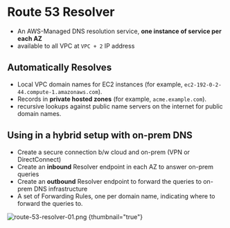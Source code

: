 # Route 53 Resolver

* An AWS-Managed DNS resolution service, **one instance of service per each AZ**
* available to all VPC at `VPC + 2` IP address

## Automatically Resolves
* Local VPC domain names for EC2 instances (for example, `ec2-192-0-2-44.compute-1.amazonaws.com`).
* Records in **private hosted zones** (for example, `acme.example.com`).
* recursive lookups against public name servers on the internet for public domain names.

## Using in a hybrid setup with on-prem DNS
* Create a secure connection b/w cloud and on-prem (VPN or DirectConnect)
* Create an **inbound** Resolver endpoint in each AZ to answer on-prem queries
* Create an **outbound** Resolver endpoint to forward the queries to on-prem DNS infrastructure
* A set of Forwarding Rules, one per domain name, indicating where to forward the queries to.

![route-53-resolver-01.png](route-53-resolver-01.png) {thumbnail="true"}